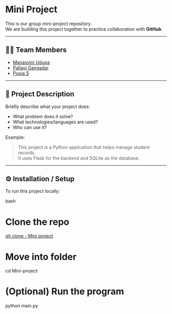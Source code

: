 # Mini Project

This is our group mini-project repository.  
We are building this project together to practice collaboration with **GitHub**.

---

## 👩‍💻 Team Members
- <a href="https://github.com/Manasvini1239"> Manasvini Udupa </a>
- <a href="https://github.com/PallaviGangadhar">Pallavi Gangadar </a>
- <a href="https://github.com/Pooja">Pooja S </a>
  

---

## 📌 Project Description
Briefly describe what your project does:
- What problem does it solve?
- What technologies/languages are used?
- Who can use it?

Example:
> This project is a Python application that helps manage student records.  
> It uses Flask for the backend and SQLite as the database.

---

## ⚙️ Installation / Setup
To run this project locally:

bash
# Clone the repo
<a href="https://github.com/Manasvini1239/Mini-project.git"> git clone - Mini project </a>

# Move into folder
cd Mini-project

# (Optional) Run the program
python main.py
